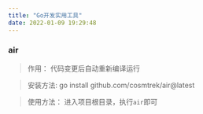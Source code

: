 ```yaml
---
title: "Go开发实用工具"
date: 2022-01-09 19:29:48
---
```


### air

>  作用： 代码变更后自动重新编译运行

> 安装方法:   go install github.com/cosmtrek/air@latest

> 使用方法： 进入项目根目录，执行`air`即可

